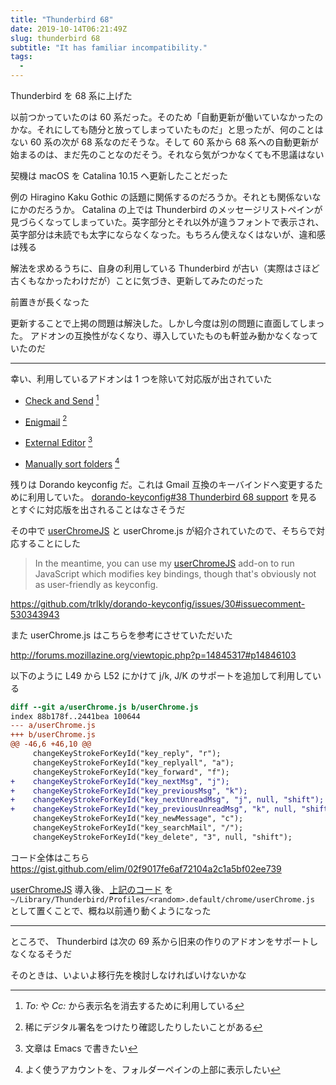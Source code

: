 ```yaml
---
title: "Thunderbird 68"
date: 2019-10-14T06:21:49Z
slug: thunderbird 68
subtitle: "It has familiar incompatibility."
tags:
  - 
---
```


Thunderbird を 68 系に上げた

以前つかっていたのは 60 系だった。そのため「自動更新が働いていなかったのかな。それにしても随分と放ってしまっていたものだ」と思ったが、何のことはない 60 系の次が 68 系なのだそうな。そして 60 系から 68 系への自動更新が始まるのは、まだ先のことなのだそう。それなら気がつかなくても不思議はない

契機は macOS を Catalina 10.15 へ更新したことだった

例の Hiragino Kaku Gothic の話題に関係するのだろうか。それとも関係ないなにかのだろうか。 Catalina の上では Thunderbird のメッセージリストペインが見づらくなってしまっていた。英字部分とそれ以外が違うフォントで表示され、英字部分は未読でも太字にならなくなった。もちろん使えなくはないが、違和感は残る

解法を求めるうちに、自身の利用している Thunderbird が古い（実際はさほど古くもなかったわけだが）ことに気づき、更新してみたのだった

前置きが長くなった

更新することで上掲の問題は解決した。しかし今度は別の問題に直面してしまった。 アドオンの互換性がなくなり、導入していたものも軒並み動かなくなっていたのだ

* * *

幸い、利用しているアドオンは 1 つを除いて対応版が出されていた

* [Check and Send] [^1]

* [Enigmail] [^2]

* [External Editor] [^3]

* [Manually sort folders] [^4]

残りは Dorando keyconfig だ。これは Gmail 互換のキーバインドへ変更するために利用していた。 [dorando-keyconfig#38 Thunderbird 68 support] を見るとすぐに対応版を出されることはなさそうだ

その中で [userChromeJS] と userChrome.js が紹介されていたので、そちらで対応することにした

> In the meantime, you can use my [userChromeJS] add-on to run JavaScript which modifies key bindings, though that's obviously not as user-friendly as keyconfig.

<https://github.com/trlkly/dorando-keyconfig/issues/30#issuecomment-530343943>

また userChrome.js はこちらを参考にさせていただいた

<http://forums.mozillazine.org/viewtopic.php?p=14845317#p14846103>

以下のように L49 から L52 にかけて j/k, J/K のサポートを追加して利用している

```diff
diff --git a/userChrome.js b/userChrome.js
index 88b178f..2441bea 100644
--- a/userChrome.js
+++ b/userChrome.js
@@ -46,6 +46,10 @@
     changeKeyStrokeForKeyId("key_reply", "r");
     changeKeyStrokeForKeyId("key_replyall", "a");
     changeKeyStrokeForKeyId("key_forward", "f");
+    changeKeyStrokeForKeyId("key_nextMsg", "j");
+    changeKeyStrokeForKeyId("key_previousMsg", "k");
+    changeKeyStrokeForKeyId("key_nextUnreadMsg", "j", null, "shift");
+    changeKeyStrokeForKeyId("key_previousUnreadMsg", "k", null, "shift");
     changeKeyStrokeForKeyId("key_newMessage", "c");
     changeKeyStrokeForKeyId("key_searchMail", "/");
     changeKeyStrokeForKeyId("key_delete", "3", null, "shift");
```

コード全体はこちら <https://gist.github.com/elim/02f9017fe6af72104a2c1a5bf02ee739>

[userChromeJS] 導入後、[上記のコード](https://gist.github.com/elim/02f9017fe6af72104a2c1a5bf02ee739) を `~/Library/Thunderbird/Profiles/<random>.default/chrome/userChrome.js` として置くことで、概ね以前通り動くようになった

* * *

ところで、 Thunderbird は次の 69 系から旧来の作りのアドオンをサポートしなくなるそうだ

そのときは、いよいよ移行先を検討しなければいけないかな

[^1]: _To:_ や _Cc:_ から表示名を消去するために利用している
[^2]: 稀にデジタル署名をつけたり確認したりしたいことがある
[^3]: 文章は Emacs で書きたい
[^4]: よく使うアカウントを、フォルダーペインの上部に表示したい

[Check and Send]: http://hogi-ja.blogspot.com/2019/08/thunderbird-68.html
[dorando-keyconfig#38 Thunderbird 68 support]: https://github.com/trlkly/dorando-keyconfig/issues/30
[Enigmail]: https://addons.thunderbird.net/en-US/thunderbird/addon/enigmail/
[External Editor]: https://github.com/exteditor/exteditor/releases/tag/v2.0.1
[Manually sort folders]: https://addons.thunderbird.net/en-US/thunderbird/addon/manually-sort-folders/
[userChromeJS]: https://addons.thunderbird.net/en-us/thunderbird/addon/userchromejs-2/
